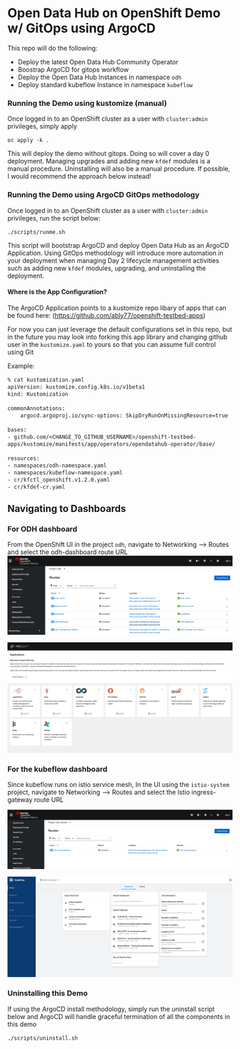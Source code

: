 # Open Data Hub on OpenShift Demo w/ GitOps using ArgoCD

This repo will do the following:
- Deploy the latest Open Data Hub Community Operator
- Boostrap ArgoCD for gitops workflow
- Deploy the Open Data Hub Instances in namespace `odh`
- Deploy standard kubeflow Instance in namespace `kubeflow`


### Running the Demo using kustomize (manual)

Once logged in to an OpenShift cluster as a user with `cluster:admin` privileges, simply apply
```
oc apply -k .
```
This will deploy the demo without gitops. Doing so will cover a day 0 deployment. Managing upgrades and adding new `kfdef` modules is a manual procedure. Uninstalling will also be a manual procedure. If possible, I would recommend the approach below instead!

### Running the Demo using ArgoCD GitOps methodology

Once logged in to an OpenShift cluster as a user with `cluster:admin` privileges, run the script below:
```
./scripts/runme.sh
```
This script will bootstrap ArgoCD and deploy Open Data Hub as an ArgoCD Application. Using GitOps methodology will introduce more automation in your deployment when managing Day 2 lifecycle management activities such as adding new `kfdef` modules, upgrading, and uninstalling the deployment.

#### Where is the App Configuration?
The ArgoCD Application points to a kustomize repo libary of apps that can be found here:
(https://github.com/ably77/openshift-testbed-apps)

For now you can just leverage the default configurations set in this repo, but in the future you may look into forking this app library and changing github user in the `kustomize.yaml` to yours so that you can assume full control using Git

Example:
```
% cat kustomization.yaml 
apiVersion: kustomize.config.k8s.io/v1beta1
kind: Kustomization

commonAnnotations:
    argocd.argoproj.io/sync-options: SkipDryRunOnMissingResource=true

bases:
- github.com/<CHANGE_TO_GITHUB_USERNAME>/openshift-testbed-apps/kustomize/manifests/app/operators/opendatahub-operator/base/

resources:
- namespaces/odh-namespace.yaml
- namespaces/kubeflow-namespace.yaml
- cr/kfctl_openshift.v1.2.0.yaml
- cr/kfdef-cr.yaml                                           
```

## Navigating to Dashboards

### For ODH dashboard
From the OpenShift UI in the project `odh`, navigate to Networking --> Routes and select the odh-dashboard route URL
![](https://github.com/ably77/opendatahub-gitops/blob/main/resources/odh1.png)

![](https://github.com/ably77/opendatahub-gitops/blob/main/resources/odh2.png)

### For the kubeflow dashboard
Since kubeflow runs on istio service mesh, In the UI using the `istio-system` project, navigate to Networking --> Routes and select the Istio ingress-gateway route URL

![](https://github.com/ably77/opendatahub-gitops/blob/main/resources/kf1.png)

![](https://github.com/ably77/opendatahub-gitops/blob/main/resources/kf2.png)

### Uninstalling this Demo
If using the ArgoCD install methodology, simply run the uninstall script below and ArgoCD will handle graceful termination of all the components in this demo
```
./scripts/uninstall.sh
```



